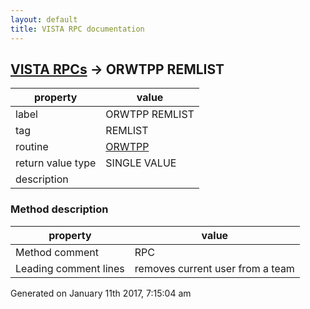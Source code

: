 ```yaml
---
layout: default
title: VISTA RPC documentation
---
```




## [VISTA RPCs](TableOfContent.md) &#8594; ORWTPP REMLIST 

 property | value 
--- | --- 
 label | ORWTPP REMLIST
 tag | REMLIST
 routine | [ORWTPP](http://code.osehra.org/dox/Routine_ORWTPP_source.html)
 return value type | SINGLE VALUE
 description | 


### Method description

 property | value 
--- | --- 
 Method comment | RPC
 Leading comment lines | removes current user from a team




 Generated on January 11th 2017, 7:15:04 am